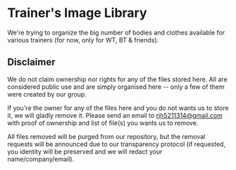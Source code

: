 # Trainer's Image Library

We're trying to organize the big number of bodies and clothes available for various trainers (for now, only for WT, BT & friends).


## Disclaimer

We do not claim ownership nor rights for any of the files stored here. All are considered public use and are simply organised here -- only a few of them were created by our group.

If you're the owner for any of the files here and you do not wants us to store it, we will gladly remove it. Please send an email to rjh5211314@gmail.com with proof of ownership and list of file(s) you wants us to remove.

All files removed will be purged from our repository, but the removal requests will be announced due to our transparency protocol (if requested, you identity will be preserved and we will redact your name/company/email).
